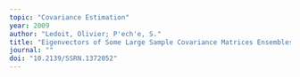 ```yaml
---
topic: "Covariance Estimation"
year: 2009
author: "Ledoit, Olivier; P'ech'e, S."
title: "Eigenvectors of Some Large Sample Covariance Matrices Ensembles"
journal: ""
doi: "10.2139/SSRN.1372052"
---
```

